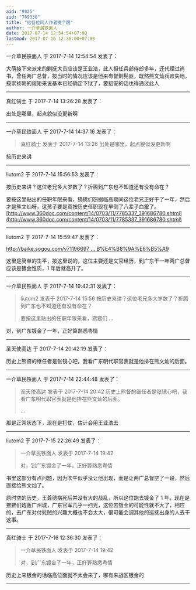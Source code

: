 ```yaml
---
aid: "9025"
zid: "709330"
title: "给各位同人作者提个醒"
author: 一介草民铁面人
date: 2017-07-14 12:54:54+07:00
lastmod: 2017-07-16 12:36:00+07:00
---
```


一介草民铁面人 于 2017-7-14 12:54:54 发表了：

大萌接下来派来的剿抚大员应该是王业浩，此人担任兵部侍郎多年，还代理过尚书，曾任两广总督，按当时的情况应该是他来粤督剿髡匪，既然熊文灿兵败失地，按崇祯朝的规矩来说基本已经确定下狱了，要招安的话也得通过此人

---

真红骑士 于 2017-7-14 13:26:28 发表了：

出处是哪里，起点貌似没更新啊

---

一介草民铁面人 于 2017-7-14 14:37:16 发表了：

> 真红骑士 发表于 2017-7-14 13:26 出处是哪里，起点貌似没更新啊

按历史来讲

---

liutom2 于 2017-7-14 15:56:53 发表了：

按历史来讲？这位老兄多大岁数了？折腾到广东也不知道还有没有命在？

要按这里贴出的任职年限来看，狒狒们窃据临高期间这位老兄正好干了一年，然后才是熊文灿呀，这孩子要是真按历史任职现在早倒了八辈子血霉了。[http://www.360doc.com/content/14/0703/11/7785337_391686780.shtml](http://www.360doc.com/content/14/0703/11/7785337_391686780.shtml)

---

liutom2 于 2017-7-14 15:59:47 发表了：

[http://baike.sogou.com/v71196697 ... B%E4%B8%9A%E6%B5%A9](http://baike.sogou.com/v71196697.htm?fromTitle=%E7%8E%8B%E4%B8%9A%E6%B5%A9)

这里是简单的生平，按这里说的，这位主要还是文官经历，到广东干一年两广总督应该是镀金性质，1 年后就高升了。

---

一介草民铁面人 于 2017-7-14 19:42:31 发表了：

> liutom2 发表于 2017-7-14 15:56 按历史来讲？这位老兄多大岁数了？折腾到广东也不知道还有没有命在？
>
> 要按这里贴出的任职年限来看，狒狒们 ...

对，到广东镀金了一年，正好算熟悉粤情

---

圣天使高达 于 2017-7-14 20:42:19 发表了：

历史上熊督的继任者是张镜心吧，我看广东明代职官表就是他排在熊文灿的后面。

---

一介草民铁面人 于 2017-7-14 22:44:48 发表了：

> 圣天使高达 发表于 2017-7-14 20:42 历史上熊督的继任者是张镜心吧，我看广东明代职官表就是他排在熊文灿的后面。
>
> ...

那是正常状态下，现在是打仗，估计会用王业浩去

---

liutom2 于 2017-7-15 22:26:49 发表了：

> 一介草民铁面人 发表于 2017-7-14 19:42
>
> 对，到广东镀金了一年，正好算熟悉粤情

书里这部分有点问题，因为吹牛似乎没让他出现，而是让两广总督空了一段，然后直接给熊文灿了。

原时空的历史，王尊德病死后并没有大的战乱，所以这位跑去镀金了 1 年，现在是狒狒们炮轰广州城，广东官军几乎一扫光，这位去镀金的可能性就不大了，相应的，去广东对付髡贼的兴趣大概也不会太大，很可能会调其他的巡抚出身的人去干这事。

---

真红骑士 于 2017-7-16 12:36:30 发表了：

> 一介草民铁面人 发表于 2017-7-14 19:42
>
> 对，到广东镀金了一年，正好算熟悉粤情

历史上来镀金的话临高位面就不太会来了，哪有来战区镀金的

---
